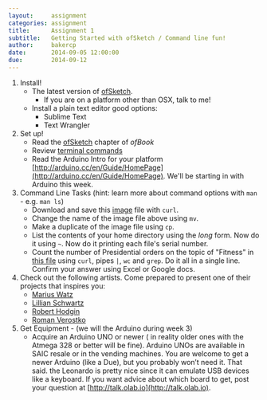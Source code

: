 ```yaml
---
layout:     assignment
categories: assignment
title:      Assignment 1 
subtitle:   Getting Started with ofSketch / Command line fun!
author:     bakercp
date:       2014-09-05 12:00:00
due:        2014-09-12
---
```


1. Install!
    - The latest version of [ofSketch](https://github.com/olab-io/ofSketch/releases).
        - If you are on a platform other than OSX, talk to me!
    - Install a plain text editor good options:
        - Sublime Text
        - Text Wrangler
2. Set up!
    - Read the [ofSketch](https://github.com/openframeworks/ofBook/blob/master/chapters/ofSketch/chapter.md) chapter of _ofBook_ 
    - Review [terminal commands](https://github.com/olab-io/microWorkshops/blob/master/Terminal_Intro/Terminal_Intro.md)
    - Read the Arduino Intro for your platform [http://arduino.cc/en/Guide/HomePage](http://arduino.cc/en/Guide/HomePage).  We'll be starting in with Arduino this week.
3. Command Line Tasks (hint: learn more about command options with `man` - e.g. `man ls`)
    - Download and save this [image](http://2.bp.blogspot.com/-eCCCdBG4TAM/UXOMfNo981I/AAAAAAAAIe0/MqACCbdjNtk/s320/best+puppies+picture34.jpg) file with `curl`.
    - Change the name of the image file above using `mv`.
    - Make a duplicate of the image file using `cp`.
    - List the contents of your home directory using the _long_ form.  Now do it using `~`.  Now do it printing each file's serial number.
    - Count the number of Presidential orders on the topic of "Fitness" in [this file](https://explore.data.gov/api/views/ps37-i6ce/rows.csv?accessType=DOWNLOAD) using `curl`, pipes `|`, `wc` and `grep`.  Do it all in a single line.  Confirm your answer using Excel or Google docs.
4. Check out the following artists.  Come prepared to present one of their projects that inspires you:
    - [Marius Watz](http://mariuswatz.com/)
    - [Lillian Schwartz](http://lillian.com/)
    - [Robert Hodgin](http://roberthodgin.com/)
    - [Roman Verostko](http://verostko.com/)
5. Get Equipment - (we will the Arduino during week 3)
    - Acquire an Arduino UNO or newer ( in reality older ones with the Atmega 328 or better will be fine).  Arduino UNOs are available in SAIC resale or in the vending machines.  You are welcome to get a newer Arduino (like a Due), but you probably won’t need it.  That said. the Leonardo is pretty nice since it can emulate USB devices like a keyboard.  If you want advice about which board to get, post your question at [http://talk.olab.io](http://talk.olab.io).


